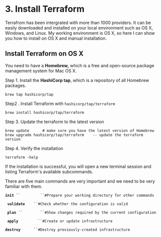 # 3. Install Terraform

Terrafrom has been intergrated with more than 1000 providers. It can be easily downloaded and installed on your local environment such as OS X, Windows, and Linux. My working environment is OS X, so here I can show you how to install on OS X and manual installation.



## Install Terraform on OS X

You need to have a **Homebrew,** which is a free and open-source package management system for Mac OS X.

Step 1. Install the **HashiCorp tap**, which is a repository of all Homebrew packages.

```
brew tap hashicorp/tap
```

Step2 . Install Terraform with `hashicorp/tap/terraform`

```
brew install hashicorp/tap/terraform
```

Step 3. Update the terraform to the latest version

```
brew update      # make sure you have the latest version of Homebrew
brew upgrade hashicorp/tap/terraform    -- update the terraform version
```

Step 4. Verify the installation

```
terraform -help
```

If the installation is successful, you will open a new terminal session and listing Terraform's available subcommands.&#x20;

There are five  main commands are very important and we need to be very familiar with them.

&#x20; **`init`**` ``         ``#Prepare your working directory for other commands`

&#x20;` `**`validate`**`    ``#Check whether the configuration is valid`

&#x20;` `**`plan`**` ``        ``#Show changes required by the current configuration`

&#x20;` `**`apply`**`         ``#Create or update infrastructure`

&#x20; **`destroy`**`      ``#Destroy previously-created infrastructure`
